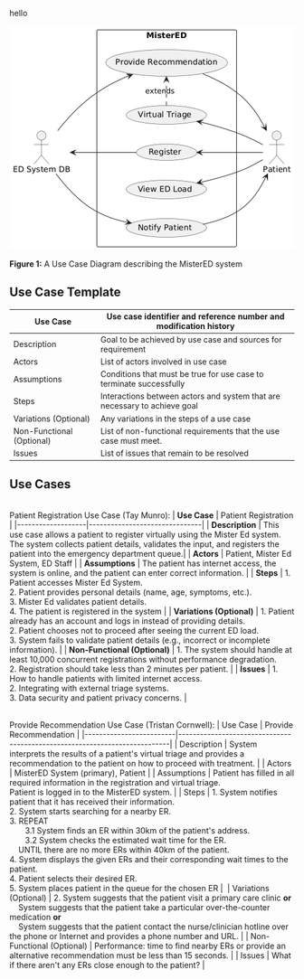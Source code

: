 hello

![Use Case Diagram](MisterED_UCD.png)

**Figure 1:** A Use Case Diagram describing the MisterED system


## Use Case Template

| Use Case                | Use case identifier and reference number and modification history         |
|-------------------------|---------------------------------------------------------------------------|
| Description             | Goal to be achieved by use case and sources for requirement               |
| Actors                  | List of actors involved in use case                                       |
| Assumptions             | Conditions that must be true for use case to terminate successfully       |
| Steps                   | Interactions between actors and system that are necessary to achieve goal |
| Variations (Optional)   | Any variations in the steps of a use case                                 |
| Non-Functional (Optional) | List of non-functional requirements that the use case must meet.          |
| Issues                  | List of  issues that remain to be resolved                                |

## Use Cases

<br>Patient Registration Use Case (Tay Munro):
| **Use Case**      | Patient Registration |
|-------------------|-------------------------------|
| **Description**   | This use case allows a patient to register virtually using the Mister Ed system. The system collects patient details, validates the input, and registers the patient into the emergency department queue.|
| **Actors**        | Patient, Mister Ed System, ED Staff |
| **Assumptions**   | The patient has internet access, the system is online, and the patient can enter correct information. |
| **Steps**         | 1. Patient accesses Mister Ed System.<br> 2. Patient provides personal details (name, age, symptoms, etc.).<br> 3. Mister Ed validates patient details.<br> 4. The patient is registered in the system |
| **Variations (Optional)** | 1. Patient already has an account and logs in instead of providing details.<br> 2. Patient chooses not to proceed after seeing the current ED load.<br> 3. System fails to validate patient details (e.g., incorrect or incomplete information). |
| **Non-Functional (Optional)** | 1. The system should handle at least 10,000 concurrent registrations without performance degradation.<br> 2. Registration should take less than 2 minutes per patient. |
| **Issues**        | 1. How to handle patients with limited internet access.<br> 2. Integrating with external triage systems.<br> 3. Data security and patient privacy concerns. |

<br>Provide Recommendation Use Case (Tristan Cornwell):
| Use Case                | Provide Recommendation                                                    |
|-------------------------|---------------------------------------------------------------------------|
| Description             | System interprets the results of a patient's virtual triage and provides a recommendation to the patient on how to proceed with treatment. |
| Actors                  | MisterED System (primary), Patient |
| Assumptions             | Patient has filled in all required information in the registration and virtual triage.<br> Patient is logged in to the MisterED system. |
| Steps                   | 1. System notifies patient that it has received their information. <br> 2. System starts searching for a nearby ER. <br> 3. REPEAT <br> &nbsp;&nbsp;&nbsp;&nbsp;&nbsp;&nbsp; 3.1 System finds an ER within 30km of the patient's address. <br> &nbsp;&nbsp;&nbsp;&nbsp;&nbsp;&nbsp; 3.2 System checks the estimated wait time for the ER. <br> &nbsp;&nbsp;&nbsp; UNTIL there are no more ERs within 40km of the patient. <br> 4. System displays the given ERs and their corresponding wait times to the patient. <br> 4. Patient selects their desired ER. <br> 5. System places patient in the queue for the chosen ER | 
| Variations (Optional)   | 2. System suggests that the patient visit a primary care clinic **or** <br> &nbsp;&nbsp;&nbsp; System suggests that the patient take a particular over-the-counter medication **or** <br> &nbsp;&nbsp;&nbsp; System suggests that the patient contact the nurse/clinician hotline over the phone or Internet and provides a phone number and URL. |
| Non-Functional (Optional) | Performance: time to find nearby ERs or provide an alternative recommendation must be less than 15 seconds. |
| Issues                  | What if there aren't any ERs close enough to the patient? |

